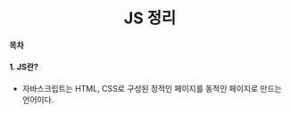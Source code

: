 <h1><center> JS 정리</h1>

#### 목차



#### 1. JS란?

- 자바스크립트는 HTML, CSS로 구성된 정적인 페이지를 동적인 페이지로 만드는 언어이다.


